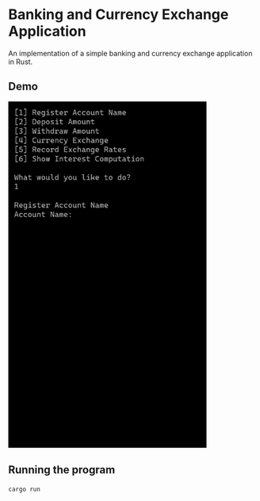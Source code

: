 # Banking and Currency Exchange Application

An implementation of a simple banking and currency exchange application in Rust.

## Demo

<img src="demo.gif" width="400" height="700" />

## Running the program
```bash
cargo run
```